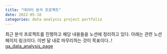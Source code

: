 ```yaml
---
title: "데이터 분석 프로젝트"
date: 2022-05-10 
categories: data analysis project portfolio
---
```


최근 분석 프로젝트를 진행하고 해당 내용들을 노션에 정리하고 있다. 아래는 관련 노션 페이지 링크이다. 이번 달 내로 마무리하는 것이 목표이다..! <br/>
[ga_data_analysis_page](https://skillful-caboc-884.notion.site/Google-Analytics-ga-sample-d2582e5b147e4f2b922b49ddf81eb4e1) <br/>

